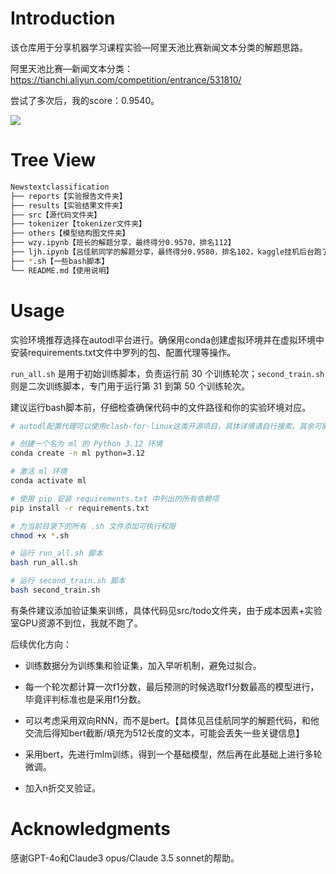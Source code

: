 # Introduction

该仓库用于分享机器学习课程实验—阿里天池比赛新闻文本分类的解题思路。

阿里天池比赛—新闻文本分类：https://tianchi.aliyun.com/competition/entrance/531810/

尝试了多次后，我的score：0.9540。

![](https://cdn.sa.net/2024/06/19/etUiSCvo5MTuAy3.webp)

# Tree View

```bash
Newstextclassification
├── reports【实验报告文件夹】
├── results【实验结果文件夹】
├── src【源代码文件夹】
├── tokenizer【tokenizer文件夹】
├── others【模型结构图文件夹】
├── wzy.ipynb【班长的解题分享，最终得分0.9570，排名112】
├── ljh.ipynb【吕佳航同学的解题分享，最终得分0.9580，排名102，kaggle挂机后台跑了11个小时】
├── *.sh【一些bash脚本】
└── README.md【使用说明】
```

# Usage

实验环境推荐选择在autodl平台进行。确保用conda创建虚拟环境并在虚拟环境中安装requirements.txt文件中罗列的包、配置代理等操作。

`run_all.sh` 是用于初始训练脚本，负责运行前 30 个训练轮次；`second_train.sh` 则是二次训练脚本，专门用于运行第 31 到第 50 个训练轮次。

建议运行bash脚本前，仔细检查确保代码中的文件路径和你的实验环境对应。

```bash
# autodl配置代理可以使用clash-for-linux这类开源项目，具体详情请自行搜索。其余可能的命令如下：

# 创建一个名为 ml 的 Python 3.12 环境
conda create -n ml python=3.12

# 激活 ml 环境
conda activate ml

# 使用 pip 安装 requirements.txt 中列出的所有依赖项
pip install -r requirements.txt

# 为当前目录下的所有 .sh 文件添加可执行权限
chmod +x *.sh

# 运行 run_all.sh 脚本
bash run_all.sh

# 运行 second_train.sh 脚本
bash second_train.sh
```

有条件建议添加验证集来训练，具体代码见src/todo文件夹，由于成本因素+实验室GPU资源不到位，我就不跑了。

后续优化方向：

- 训练数据分为训练集和验证集，加入早听机制，避免过拟合。

- 每一个轮次都计算一次f1分数，最后预测的时候选取f1分数最高的模型进行，毕竟评判标准也是采用f1分数。

- 可以考虑采用双向RNN，而不是bert。【具体见吕佳航同学的解题代码，和他交流后得知bert截断/填充为512长度的文本，可能会丢失一些关键信息】

- 采用bert，先进行mlm训练，得到一个基础模型，然后再在此基础上进行多轮微调。

- 加入n折交叉验证。

# Acknowledgments

感谢GPT-4o和Claude3 opus/Claude 3.5 sonnet的帮助。